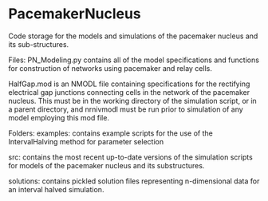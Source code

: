 # PacemakerNucleus
Code storage for the models and simulations of the pacemaker nucleus and its sub-structures. 

Files:
PN_Modeling.py contains all of the model specifications and functions for construction of networks using pacemaker and relay cells. 

HalfGap.mod is an NMODL file containing specifications for the rectifying electrical gap junctions connecting cells in the network of the pacemaker nucleus. This must be in the working directory of the simulation script, or in a parent directory, and nrnivmodl must be run prior to simulation of any model employing this mod file. 


Folders:
examples: contains example scripts for the use of the IntervalHalving method for parameter selection

src: contains the most recent up-to-date versions of the simulation scripts for models of the pacemaker nucleus and its substructures. 

solutions: contains pickled solution files representing n-dimensional data for an interval halved simulation.
